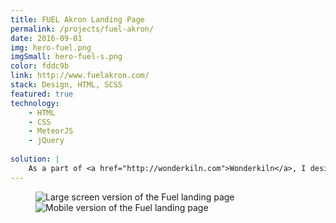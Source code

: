 ```yaml
---
title: FUEL Akron Landing Page
permalink: /projects/fuel-akron/
date: 2016-09-01
img: hero-fuel.png
imgSmall: hero-fuel-s.png
color: fddc9b
link: http://www.fuelakron.com/
stack: Design, HTML, SCSS
featured: true
technology:
    - HTML
    - CSS
    - MeteorJS
    - jQuery
    
solution: |
    As a part of <a href="http://wonderkiln.com">Wonderkiln</a>, I designed and implemented responsive landing page for FUEL Akron, based on a poster design. The site makes heavy use of SVG and CSS graphics as well as scroll animation.
---
```

<figure class="projects__img-wrapper row full-width" style="background-color: #{{ page.color }}">
    <div class="projects__col--two-thirds">
        <img class="projects__img projects__img--full" src="{{ imgurl }}/img/fuel-landing.png" alt="Large screen version of the Fuel landing page">
    </div>
    <div class="projects__col--one-third">
        <img class="projects__img projects__img--full" src="{{ imgurl }}/img/fuel-mobile.png" alt="Mobile version of the Fuel landing page">
    </div>
</figure>
